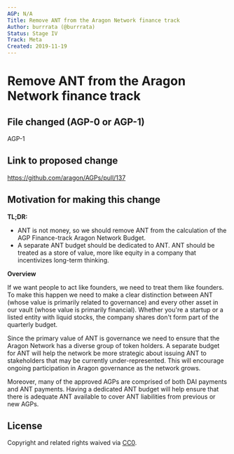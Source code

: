 ```yaml
---
AGP: N/A
Title: Remove ANT from the Aragon Network finance track
Author: burrrata (@burrrata)
Status: Stage IV
Track: Meta
Created: 2019-11-19
---
```


# Remove ANT from the Aragon Network finance track

## File changed (AGP-0 or AGP-1)

AGP-1

## Link to proposed change

https://github.com/aragon/AGPs/pull/137

## Motivation for making this change

**TL;DR:**

- ANT is not money, so we should remove ANT from the calculation of the AGP Finance-track Aragon Network Budget.
- A separate ANT budget should be dedicated to ANT. ANT should be treated as a store of value, more like equity in a company that incentivizes long-term thinking.

**Overview**

If we want people to act like founders, we need to treat them like founders. To make this happen we need to make a clear distinction between ANT (whose value is primarily related to governance) and every other asset in our vault (whose value is primarily financial). Whether you're a startup or a listed entity with liquid stocks, the company shares don't form part of the quarterly budget.

Since the primary value of ANT is governance we need to ensure that the Aragon Network has a diverse group of token holders. A separate budget for ANT will help the network be more strategic about issuing ANT to stakeholders that may be currently under-represented. This will encourage ongoing participation in Aragon governance as the network grows. 

Moreover, many of the approved AGPs are comprised of both DAI payments and ANT payments. Having a dedicated ANT budget will help ensure that there is adequate ANT available to cover ANT liabilities from previous or new AGPs.

## License
Copyright and related rights waived via [CC0](https://creativecommons.org/publicdomain/zero/1.0/).
